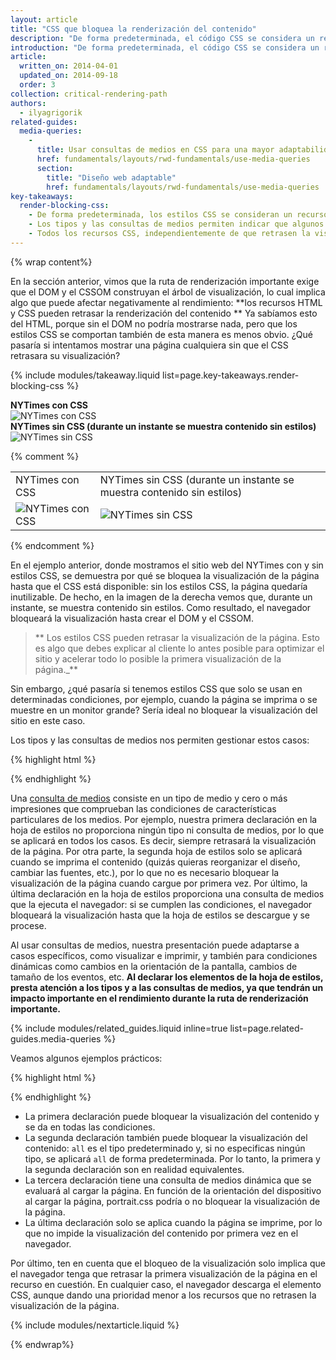 ```yaml
---
layout: article
title: "CSS que bloquea la renderización del contenido"
description: "De forma predeterminada, el código CSS se considera un recurso que puede retrasar la visualización del sitio. Esto quiere decir que el navegador solo mostrará el contenido cuando se haya construido el CSSOM. Asegúrate de reducir al mínimo los estilos CSS, de activarlos lo antes posible y de usar tipos y consultas de medios para acelerar la renderización del contenido."
introduction: "De forma predeterminada, el código CSS se considera un recurso que puede retrasar la visualización del sitio. Esto quiere decir que el navegador solo mostrará el contenido cuando se haya construido el CSSOM. Asegúrate de reducir al mínimo los estilos CSS, de activarlos lo antes posible y de usar tipos y consultas de medios para acelerar la renderización del contenido."
article:
  written_on: 2014-04-01
  updated_on: 2014-09-18
  order: 3
collection: critical-rendering-path
authors:
  - ilyagrigorik
related-guides:
  media-queries:
    -
      title: Usar consultas de medios en CSS para una mayor adaptabilidad
      href: fundamentals/layouts/rwd-fundamentals/use-media-queries
      section:
        title: "Diseño web adaptable"
        href: fundamentals/layouts/rwd-fundamentals/use-media-queries
key-takeaways:
  render-blocking-css:
    - De forma predeterminada, los estilos CSS se consideran un recurso que puede retrasar la renderización del sitio.
    - Los tipos y las consultas de medios permiten indicar que algunos recursos CSS no bloquean la renderización del contenido.
    - Todos los recursos CSS, independientemente de que retrasen la visualización del contenido o no, los descarga el navegador.
---
```

{% wrap content%}

<style>
  img, video, object {
    max-width: 100%;
  }

  img.center {
    display: block;
    margin-left: auto;
    margin-right: auto;
  }
</style>


En la sección anterior, vimos que la ruta de renderización importante exige que el DOM y el CSSOM construyan el árbol de visualización, lo cual implica algo que puede afectar negativamente al rendimiento: **los recursos HTML y CSS pueden retrasar la renderización del contenido ** Ya sabíamos esto del HTML, porque sin el DOM no podría mostrarse nada, pero que los estilos CSS se comportan también de esta manera es menos obvio. ¿Qué pasaría si intentamos mostrar una página cualquiera sin que el CSS retrasara su visualización?

{% include modules/takeaway.liquid list=page.key-takeaways.render-blocking-css %}

<div class="clear">
  <div class="g--half">
    <b>NYTimes con CSS</b>
    <img class="center" src="images/nytimes-css-device.png" alt="NYTimes con CSS">

  </div>

  <div class="g--half g--last">
    <b>NYTimes sin CSS (durante un instante se muestra contenido sin estilos)</b>
    <img src="images/nytimes-nocss-device.png" alt="NYTimes sin CSS">

  </div>
</div>

{% comment %}
<table>
<tr>
<td>NYTimes con CSS</td>
<td>NYTimes sin CSS (durante un instante se muestra contenido sin estilos)</td>
</tr>
<tr>
<td><img src="images/nytimes-css-device.png" alt="NYTimes con CSS" class="center"></td>
<td><img src="images/nytimes-nocss-device.png" alt="NYTimes sin CSS" class="center"></td>
</tr>
</table>
{% endcomment %}

En el ejemplo anterior, donde mostramos el sitio web del NYTimes con y sin estilos CSS, se demuestra por qué se bloquea la visualización de la página hasta que el CSS está disponible: sin los estilos CSS, la página quedaría inutilizable. De hecho, en la imagen de la derecha vemos que, durante un instante, se muestra contenido sin estilos. Como resultado, el navegador bloqueará la visualización hasta crear el DOM y el CSSOM.

> ** Los estilos CSS pueden retrasar la visualización de la página. Esto es algo que debes explicar al cliente lo antes posible para optimizar el sitio y acelerar todo lo posible la primera visualización de la página._**

Sin embargo, ¿qué pasaría si tenemos estilos CSS que solo se usan en determinadas condiciones, por ejemplo, cuando la página se imprima o se muestre en un monitor grande? Sería ideal no bloquear la visualización del sitio en este caso.

Los tipos y las consultas de medios nos permiten gestionar estos casos:

{% highlight html %}
<link href="style.css" rel="stylesheet">
<link href="print.css" rel="stylesheet" media="print">
<link href="other.css" rel="stylesheet" media="(min-width: 40em)">
{% endhighlight %}

Una [consulta de medios]({{site.fundamentals}}/layouts/rwd-fundamentals/use-media-queries.html) consiste en un tipo de medio y cero o más impresiones que comprueban las condiciones de características particulares de los medios. Por ejemplo, nuestra primera declaración en la hoja de estilos no proporciona ningún tipo ni consulta de medios, por lo que se aplicará en todos los casos. Es decir, siempre retrasará la visualización de la página. Por otra parte, la segunda hoja de estilos solo se aplicará cuando se imprima el contenido (quizás quieras reorganizar el diseño, cambiar las fuentes, etc.), por lo que no es necesario bloquear la visualización de la página cuando cargue por primera vez. Por último, la última declaración en la hoja de estilos proporciona una consulta de medios que la ejecuta el navegador: si se cumplen las condiciones, el navegador bloqueará la visualización hasta que la hoja de estilos se descargue y se procese.

Al usar consultas de medios, nuestra presentación puede adaptarse a casos específicos, como visualizar e imprimir, y también para condiciones dinámicas como cambios en la orientación de la pantalla, cambios de tamaño de los eventos, etc. **Al declarar los elementos de la hoja de estilos, presta atención a los tipos y a las consultas de medios, ya que tendrán un impacto importante en el rendimiento durante la ruta de renderización importante.**

{% include modules/related_guides.liquid inline=true list=page.related-guides.media-queries %}

Veamos algunos ejemplos prácticos:

{% highlight html %}
<link href="style.css"    rel="stylesheet">
<link href="style.css"    rel="stylesheet" media="all">
<link href="portrait.css" rel="stylesheet" media="orientation:portrait">
<link href="print.css"    rel="stylesheet" media="print">
{% endhighlight %}

* La primera declaración puede bloquear la visualización del contenido y se da en todas las condiciones.
* La segunda declaración también puede bloquear la visualización del contenido: `all` es el tipo predeterminado y, si no especificas ningún tipo, se aplicará `all` de forma predeterminada. Por lo tanto, la primera y la segunda declaración son en realidad equivalentes.
* La tercera declaración tiene una consulta de medios dinámica que se evaluará al cargar la página. En función de la orientación del dispositivo al cargar la página, portrait.css podría o no bloquear la visualización de la página.
* La última declaración solo se aplica cuando la página se imprime, por lo que no impide la visualización del contenido por primera vez en el navegador.

Por último, ten en cuenta que el bloqueo de la visualización solo implica que el navegador tenga que retrasar la primera visualización de la página en el recurso en cuestión. En cualquier caso, el navegador descarga el elemento CSS, aunque dando una prioridad menor a los recursos que no retrasen la visualización de la página.

{% include modules/nextarticle.liquid %}

{% endwrap%}

